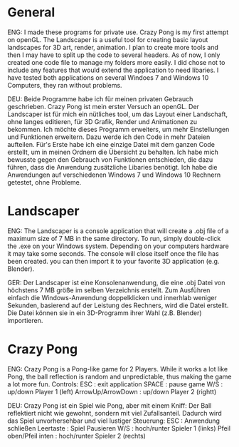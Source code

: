 # General

ENG: I made these programs for private use. Crazy Pong is my first attempt on openGL. The Landscaper is a useful tool for creating basic layout landscapes for 3D art, render, animation. I plan to create more tools and then I may have to split up the code to several headers.
As of now, I only created one code file to manage my folders more easily. I did chose not to include any features that would extend the application to need libaries. I have tested both applications on several Windoes 7 and Windows 10 Computers, they ran without problems.

DEU: Beide Programme habe ich für meinen privaten Gebrauch geschrieben. Crazy Pong ist mein erster Versuch an openGL. Der Landscaper ist für mich ein nütliches tool, um das Layout einer Landschaft, ohne langes editieren, für 3D Grafik, Render und Animationen zu bekommen. Ich möchte dieses Programm erweiters, um mehr Einstellungen und Funktionen erweitern. Dazu werde ich den Code in mehr Dateien aufteilen.
Für's Erste habe ich eine einzige Datei mit dem ganzen Code erstellt, um in meinen Ordnern die Übersicht zu behalten. Ich habe mich bewusste gegen den Gebrauch von Funktionen entschieden, die dazu führen, dass die Anwendung zusätzliche Libaries benötigt.
Ich habe die Anwendungen auf verschiedenen Windows 7 und Windows 10 Rechnern getestet, ohne Probleme.


# Landscaper

ENG: The Landscaper is a console application that will create a .obj file of a maximum size of 7 MB in the same directory.
To run, simply double-click the .exe on your Windows system. Depending on your computers hardware it may take some seconds.
The console will close itself once the file has been created. you can then import it to your favorite 3D application (e.g. Blender). 

GER: Der Landscaper ist eine Konsolenanwendung, die eine .obj Datei von höchstens 7 MB größe im selben Verzeichnis erstellt.
Zum Ausführen einfach die Windows-Anwendung doppelklicken und innerhlab weniger Sekunden, basierend auf der Leistung des Rechners, wird die Datei erstellt. Die Datei können sie in ein 3D-Programm ihrer Wahl (z.B. Blender) importieren.

# Crazy Pong

ENG: Crazy Pong is a Pong-like game for 2 Players. While it works a lot like Pong, the ball reflection is random and unpredictable, thus making the game a lot more fun.
Controls:
              ESC : exit application
            SPACE : pause game 
              W/S : up/down Player 1 (left)
ArrowUp/ArrowDown : up/down Player 2 (rightt)

DEU: Crazy Pong ist ein Spiel wie Pong, aber mit einem Kniff: Der Ball reflektiert nicht wie gewohnt, sondern mit viel Zufallsanteil. Dadurch wird das Spiel unvorhersehbar und viel lustiger
Steuerung:
                   ESC : Anwendung schließen
             Leertaste : Spiel Pausieren 
                   W/S : hoch/runter Spieler 1 (links)
Pfeil oben/Pfeil inten : hoch/runter Spieler 2 (rechts)
